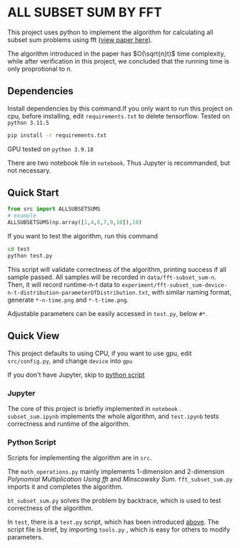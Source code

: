 # ALL SUBSET SUM BY FFT
This project uses python to implement the algorithm for calculating all subset sum problems using fft [(view paper here)](https://arxiv.org/abs/1807.08248).

The algorithm introduced in the paper has $O(\sqrt{n}t)$ time complexity, while after verification in this project, we concluded that the running time is only proprotional to n.

## Dependencies

Install dependencies by this command.If you only want to run this project on cpu, before installing, edit `requirements.txt` to delete tensorflow. Tested on `python 3.11.5`

```bash
pip install -r requirements.txt
```

GPU tested on `python 3.9.18`

There are two notebook file in `notebook`. Thus Jupyter is recommanded, but not necessary.

## Quick Start

```python
from src import ALLSUBSETSUMS
# example
ALLSUBSETSUMS(np.array([1,4,6,7,9,10]),10)
```

If you want to test the algorithm, run this command

```bash
cd test
python test.py 
```

<a name='test.py-introduction'></a>
This script will validate correctness of the algorithm, printing success if all sample passed. All samples will be recorded in `data/fft-subset_sum-n`.
Then, it will record runtime-n-t data to `experiment/fft-subset_sum-device-n-t-distribution-parameterOfDistribution.txt`, with similar naming format, generate `*-n-time.png` and `*-t-time.png`.

Adjustable parameters can be easily accessed in `test.py`,  below `#*`.

## Quick View

This project defaults to using CPU, if you want to use gpu, edit `src/config.py`, and change `device` into `gpu`

If you don't have Jupyter, skip to [python script](#Python-Script)

### Jupyter

The core of this project is briefly implemented in `notebook` . `subset_sum.ipynb` implements the whole algorithm, and `test.ipynb` tests correctness and runtime of the algorithm.




<a name="Python-Script"></a>
### Python Script

Scripts for implementing the algorithm are in `src`.

The `math_operations.py` mainly implements 1-dimension and 2-dimension _Polynomial Multiplication Using fft_ and *Minscowsky Sum*. `fft_subset_sum.py` imports it and completes the algorithm.

`bt_subset_sum.py` solves the problem by backtrace, which is used to test correctness of the algorithm.

In `test`, there is a `test.py` script, which has been introduced [above](#test.py-introduction). The script file is brief, by importing `tools.py` , which is easy for others to modify parameters.

